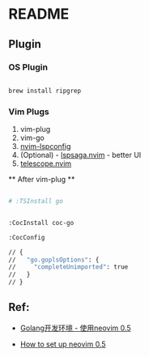 # README

## Plugin

### OS Plugin

```bash

brew install ripgrep

```

### Vim Plugs


1. vim-plug
1. vim-go
1. [nvim-lspconfig](https://github.com/neovim/nvim-lspconfig)
1. (Optional) - [lspsaga.nvim](https://github.com/glepnir/lspsaga.nvim) - better UI
1. [telescope.nvim](https://github.com/nvim-telescope/telescope.nvim)


** After vim-plug **


```bash

# :TSInstall go


:CocInstall coc-go

:CocConfig

// {
//   "go.goplsOptions": {
//     "completeUnimported": true
//   }
// }
```


## Ref:

- [Golang开发环境 - 使用neovim 0.5](https://amikai.github.io/2021/08/16/go_neovim_env_0.5/)

- [How to set up neovim 0.5](https://blog.inkdrop.app/how-to-set-up-neovim-0-5-modern-plugins-lsp-treesitter-etc-542c3d9c9887)
